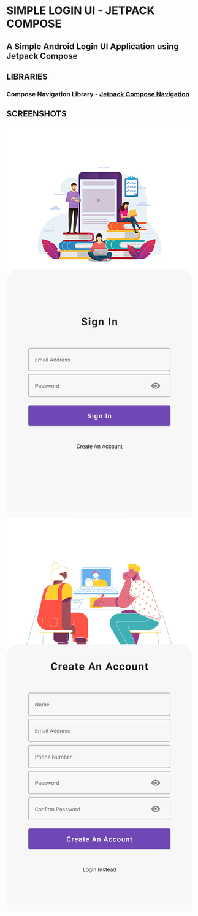 # SIMPLE LOGIN UI - JETPACK COMPOSE
## A Simple Android Login UI Application using Jetpack Compose

## LIBRARIES

### Compose Navigation Library - [Jetpack Compose Navigation](https://developer.android.com/jetpack/compose/navigation)

## SCREENSHOTS
![Login Page](screenshots/login.jpg)    ![Register Page](screenshots/register.jpg)

